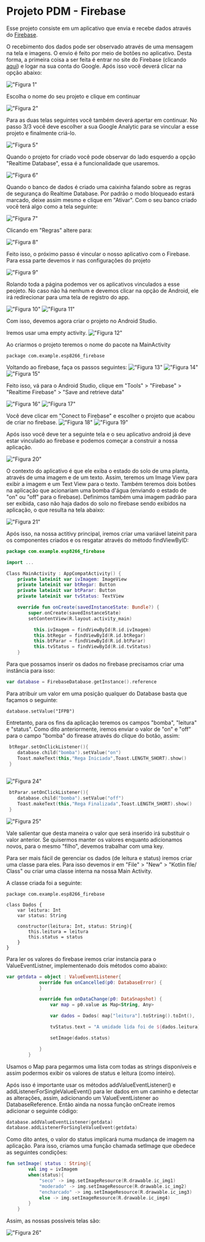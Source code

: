 # Projeto PDM - Firebase

Esse projeto consiste em um aplicativo que envia e recebe dados através do [Firebase](https://rockcontent.com/br/blog/firebase/).

O recebimento dos dados pode ser observado através de uma mensagem na tela e imagens. O envio é feito por meio de botões no aplicativo. Desta forma, a primeira coisa a ser feita é entrar no site do Firebase (clicando [aqui](https://firebase.google.com)) e logar na sua conta do Google. Após isso você deverá clicar na opção abaixo:

!["Figura 1"](./img/img_03.jpg)

Escolha o nome do seu projeto e clique em continuar 

!["Figura 2"](./img/img_04.jpg)

Para as duas telas seguintes você também deverá apertar em continuar. No passo 3/3 você deve escolher a sua Google Analytic para se vincular a esse projeto e finalmente criá-lo.

!["Figura 5"](./img/img_05.jpg)

Quando o projeto for criado você pode observar do lado esquerdo a opção "Realtime Database", essa é a funcionalidade que usaremos. 

!["Figura 6"](./img/img_06.jpg)

Quando o banco de dados é criado uma caixinha falando sobre as regras de segurança do Realtime Database. Por padrão o modo bloqueado estará marcado, deixe assim mesmo e clique em "Ativar". Com o seu banco criado você terá algo como a tela seguinte:

!["Figura 7"](./img/img_07.jpg)

Clicando em "Regras" altere para:

!["Figura 8"](./img/img_08.jpg)

Feito isso, o próximo passo é vincular o nosso aplicativo com o Firebase. Para essa parte devemos ir nas configurações do projeto

!["Figura 9"](./img/img_09.jpg)

Rolando toda a página podemos ver os aplicativos vinculados a esse peojeto. No caso não há nenhum e devemos clicar na opção de Android, ele irá redirecionar para uma tela de registro do app.

!["Figura 10"](./img/img_10.jpg)
!["Figura 11"](./img/img_11.jpg)


Com isso, devemos agora criar o projeto no Android Studio.

Iremos usar uma empty activity. 
!["Figura 12"](./img/img_1.jpg)

Ao criarmos o projeto teremos o nome do pacote na MainActivity

`package com.example.esp8266_firebase`

Voltando ao firebase, faça os passos seguintes:
!["Figura 13"](./img/img_12.jpg)
!["Figura 14"](./img/img_13.jpg)
!["Figura 15"](./img/img_14.jpg)

Feito isso, vá para o Android Studio, clique em "Tools" > "Firebase" > "Realtime Firebase" > "Save and retrieve data"

!["Figura 16"](./img/img_15.jpg)
!["Figura 17"](./img/img_16.jpg)

Você deve clicar em "Conect to Firebase" e escolher o projeto que acabou de criar no firebase.
!["Figura 18"](./img/img_17.jpg)
!["Figura 19"](./img/img_18.jpg)


Após isso você deve ter a seguinte tela e o seu aplicativo android já deve estar vinculado ao firebase e podemos começar a construir a nossa aplicação.

!["Figura 20"](./img/img_19.jpg)


O contexto do aplicativo é que ele exiba o estado do solo de uma planta, através de uma imagem e de um texto. Assim, teremos um Image View para exibir a imagem e um Text View para o texto. Também teremos dois botões na aplicação que acionariam uma bomba d'água (enviando o estado de "on" ou "off" para o firebase). Definimos também uma imagem padrão para ser exibida, caso não haja dados do solo no firebase sendo exibidos na aplicação, o que resulta na tela abaixo:

!["Figura 21"](./img/img_2.jpg)

Após isso, na nossa actitivy principal, iremos criar uma variável lateinit para os componentes criados e os resgatar através do método findViewByID:

```kotlin
package com.example.esp8266_firebase

import ...

Class MainActivity : AppCompatActivity() {
    private lateinit var ivImagem: ImageView
    private lateinit var btRegar: Button
    private lateinit var btParar: Button
    private lateinit var tvStatus: TextView

    override fun onCreate(savedInstanceState: Bundle?) {
        super.onCreate(savedInstanceState)
        setContentView(R.layout.activity_main)

          this.ivImagem = findViewById(R.id.ivImagem)
          this.btRegar = findViewById(R.id.btRegar)
          this.btParar = findViewById(R.id.btParar)
          this.tvStatus = findViewById(R.id.tvStatus)
    }     
```
Para que possamos inserir os dados no firebase precisamos criar uma instância para isso:
```kotlin
var database = FirebaseDatabase.getInstance().reference
```
Para atribuir um valor em uma posição qualquer do Database basta que façamos o seguinte:
```
database.setValue("IFPB")
```

Entretanto, para os fins da aplicação teremos os campos "bomba", "leitura" e "status". Como dito anteriormente, iremos enviar o valor de "on" e "off" para o campo "bomba" do firease através do clique do botão, assim: 

```kotlin
 btRegar.setOnClickListener(){
    database.child("bomba").setValue("on")
    Toast.makeText(this,"Rega Iniciada",Toast.LENGTH_SHORT).show()
 }
 
```
!["Figura 24"](./img/img_24.jpg)

```kotlin
 btParar.setOnClickListener(){
    database.child("bomba").setValue("off")
    Toast.makeText(this,"Rega Finalizada",Toast.LENGTH_SHORT).show()
 }

```
!["Figura 25"](./img/img_25.jpg)

Vale salientar que desta maneira o valor que será inserido irá substituir o valor anterior. Se quisermos manter os valores enquanto adicionamos novos, para o mesmo "filho", devemos trabalhar com uma key.

Para ser mais fácil de gerenciar os dados (de leitura e status) iremos criar uma classe para eles. Para isso devemos ir em "File" > "New" > "Kotlin file/ Class" ou criar uma classe interna na nossa Main Activity.

A classe criada foi a seguinte:
```(kotlin):
package com.example.esp8266_firebase

class Dados {
    var leitura: Int
    var status: String

    constructor(leitura: Int, status: String){
        this.leitura = leitura
        this.status = status
    }
}
```
Para ler os valores do firebase iremos criar instancia para o ValueEventListner, implementenado dois métodos como abaixo:

```kotlin
var getdata = object : ValueEventListener{
            override fun onCancelled(p0: DatabaseError) {
            }

            override fun onDataChange(p0: DataSnapshot) {
                var map = p0.value as Map<String, Any>

                var dados = Dados( map["leitura"].toString().toInt(),  map["status"].toString())

                tvStatus.text = "A umidade lida foi de ${dados.leitura} \n A sua plantinha está com o solo ${dados.status}"

                setImage(dados.status)

            }
        }
```
Usamos o Map para pegarmos uma lista com todas as strings disponíveis e assim podermos exibir os valores de status e leitura (como inteiro).

Após isso é importante usar os métodos addValueEventListener() e addListenerForSingleValueEvent() para ler dados em um caminho e detectar as alterações, assim, adicionando um ValueEventListener ao DatabaseReference. Então ainda na nossa função onCreate iremos adicionar o seguinte código:
```kotlin
database.addValueEventListener(getdata)
database.addListenerForSingleValueEvent(getdata)
```

Como dito antes, o valor do status implicará numa mudança de imagem na aplicação. Para isso, criamos uma função chamada setImage que obedece as seguintes condições:
```kotlin
fun setImage( status : String){
        val img = ivImagem
        when(status){
            "seco" -> img.setImageResource(R.drawable.ic_img1)
            "moderado" -> img.setImageResource(R.drawable.ic_img2)
            "encharcado" -> img.setImageResource(R.drawable.ic_img3)
            else -> img.setImageResource(R.drawable.ic_img4)
        }
    }
```
Assim, as nossas possíveis telas são:

!["Figura 26"](./img/img_26.jpg)
